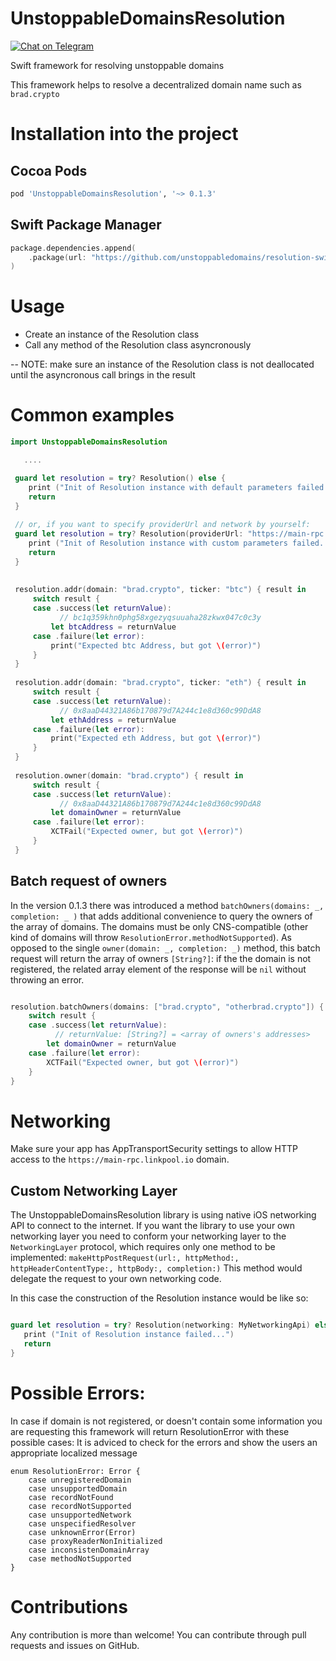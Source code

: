 # UnstoppableDomainsResolution
[![Chat on Telegram](https://img.shields.io/badge/Chat%20on-Telegram-brightgreen.svg)](https://t.me/unstoppabledev)

Swift framework for resolving unstoppable domains

This framework helps to resolve a decentralized domain name such as `brad.crypto`

# Installation into the project

## Cocoa Pods
```ruby
pod 'UnstoppableDomainsResolution', '~> 0.1.3'
```
## Swift Package Manager
```swift
package.dependencies.append(
    .package(url: "https://github.com/unstoppabledomains/resolution-swift", from: "0.1.3")
)
```

# Usage

 - Create an instance of the Resolution class
 - Call any method of the Resolution class asyncronously
 
-- NOTE: make sure an instance of the Resolution class is not deallocated until the asyncronous call brings in the result
 
# Common examples
 ```swift
 import UnstoppableDomainsResolution
 
    ....
 
  guard let resolution = try? Resolution() else {
     print ("Init of Resolution instance with default parameters failed...")
     return
  }
  
  // or, if you want to specify providerUrl and network by yourself:
  guard let resolution = try? Resolution(providerUrl: "https://main-rpc.linkpool.io", network: "mainnet") else {
     print ("Init of Resolution instance with custom parameters failed...")
     return
  }
  
  
  resolution.addr(domain: "brad.crypto", ticker: "btc") { result in
      switch result {
      case .success(let returnValue):
            // bc1q359khn0phg58xgezyqsuuaha28zkwx047c0c3y
          let btcAddress = returnValue
      case .failure(let error):
          print("Expected btc Address, but got \(error)")
      }
  }
  
  resolution.addr(domain: "brad.crypto", ticker: "eth") { result in
      switch result {
      case .success(let returnValue):
            // 0x8aaD44321A86b170879d7A244c1e8d360c99DdA8
          let ethAddress = returnValue
      case .failure(let error):
          print("Expected eth Address, but got \(error)")
      }
  }
  
  resolution.owner(domain: "brad.crypto") { result in
      switch result {
      case .success(let returnValue):
            // 0x8aaD44321A86b170879d7A244c1e8d360c99DdA8
          let domainOwner = returnValue
      case .failure(let error):
          XCTFail("Expected owner, but got \(error)")
      }
  }
 ```
 
 ## Batch request of owners
 In the version 0.1.3 there was introduced a method `batchOwners(domains: _, completion: _ )` that adds additional convenience to query the owners of the array of domains. The domains must be only CNS-compatible (other kind of domains will throw `ResolutionError.methodNotSupported`). As opposed to the single `owner(domain: _, completion: _)` method, this batch request will return the array of owners `[String?]`: if the the domain is not registered, the related array element of the response will be `nil` without throwing an error.
 
 ```swift
 
 resolution.batchOwners(domains: ["brad.crypto", "otherbrad.crypto"]) { result in
     switch result {
     case .success(let returnValue):
           // returnValue: [String?] = <array of owners's addresses>
         let domainOwner = returnValue
     case .failure(let error):
         XCTFail("Expected owner, but got \(error)")
     }
 }
 ```
 
 # Networking
 Make sure your app has AppTransportSecurity settings to allow HTTP access to the `https://main-rpc.linkpool.io` domain.
 
 ## Custom Networking Layer
 The UnstoppableDomainsResolution library is using native iOS networking API to connect to the internet. If you want the library to use your own networking layer you need to conform your networking layer to the `NetworkingLayer` protocol, which requires only one method to be implemented: `makeHttpPostRequest(url:, httpMethod:, httpHeaderContentType:, httpBody:, completion:)` This method would delegate the request to your own networking code.
 
 In this case the construction of the Resolution instance would be like so:
 
 ```swift 
 
 guard let resolution = try? Resolution(networking: MyNetworkingApi) else {
    print ("Init of Resolution instance failed...")
    return
 }
 
 ```
 
 
 # Possible Errors:
 In case if domain is not registered, or doesn't contain some information you are requesting this framework will return ResolutionError with these possible cases:
 It is adviced to check for the errors and show the users an appropriate localized message

```
enum ResolutionError: Error {
    case unregisteredDomain
    case unsupportedDomain
    case recordNotFound
    case recordNotSupported
    case unsupportedNetwork
    case unspecifiedResolver
    case unknownError(Error)
    case proxyReaderNonInitialized
    case inconsistenDomainArray
    case methodNotSupported
}
```

# Contributions

Any contribution is more than welcome! You can contribute through pull requests and issues on GitHub.
